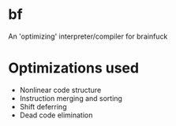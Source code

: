 # bf

An 'optimizing' interpreter/compiler for brainfuck

# Optimizations used
- Nonlinear code structure
- Instruction merging and sorting
- Shift deferring
- Dead code elimination